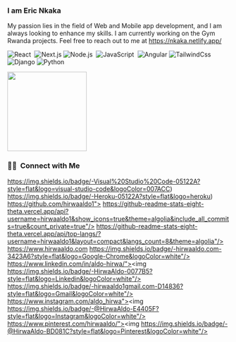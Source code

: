 ### I am Eric Nkaka

My passion lies in the field of Web and Mobile app development, and I am always looking to enhance my skills. I am currently working on the Gym Rwanda projects. Feel free to reach out to me at https://nkaka.netlify.app/ 
<!-- - 👀 I’m interested in Web and Mobile app development
- I’m currently working on The Gym Rwanda projects
- I’m looking to collaborate with other full stack developers
- 2023 Goals: Contribute more to Open Source projects
- How to reach me [nkakaeric96@gmail.com](mailto:nkakaeric96@gmail.com)
- &nbsp;Please have a look at my [Résumé](https://www.hirwaaldo1/resume.pdf) for more details about me. I'm open to feedback and suggestions! -->

<!-- <img alt="Night Coding" src="https://raw.githubusercontent.com/AVS1508/AVS1508/master/assets/Night-Coding.gif" align="right"/>
 -->
![React](https://img.shields.io/badge/-React-05122A?style=flat&logo=react)&nbsp;
![Next.js](https://img.shields.io/badge/-Next.js-05122A?style=flat&logo=react)
![Node.js](https://img.shields.io/badge/-Node.js-05122A?style=flat&logo=node.js)&nbsp;
![JavaScript](https://img.shields.io/badge/-JavaScript-05122A?style=flat&logo=javascript)&nbsp;
![Angular](https://img.shields.io/badge/-Angular-FFC107?style=flat&logo=angular&logoColor=black)
![TailwindCss](https://img.shields.io/badge/-Tailwind-05122A?style=flat&logo=tailwind)&nbsp;
![Django](https://img.shields.io/badge/-Django-092E20?style=flat&logo=django&logoColor=white)
![Python](https://img.shields.io/badge/-Python-3776AB?style=flat&logo=python&logoColor=white)

<p align="left">
<a href="https://github.com/Nkaka23dev">
  <img height="180em" src="https://github-readme-stats-eight-theta.vercel.app/api?username=nkaka23dev&show_icons=true&theme=algolia&include_all_commits=true&count_private=true"/>
<!--   <img height="180em" src="https://github-readme-stats-eight-theta.vercel.app/api/top-langs/?username=nkaka23dev&layout=compact&langs_count=8&theme=algolia"/> -->
</a>
</p>

### 🤝🏻 &nbsp;Connect with Me

https://img.shields.io/badge/-Visual%20Studio%20Code-05122A?style=flat&logo=visual-studio-code&logoColor=007ACC)&nbsp;
https://img.shields.io/badge/-Heroku-05122A?style=flat&logo=heroku)&nbsp;
https://github.com/hirwaaldo1">
https://github-readme-stats-eight-theta.vercel.app/api?username=hirwaaldo1&show_icons=true&theme=algolia&include_all_commits=true&count_private=true"/>
https://github-readme-stats-eight-theta.vercel.app/api/top-langs/?username=hirwaaldo1&layout=compact&langs_count=8&theme=algolia"/>
https://www.hirwaaldo.com
https://img.shields.io/badge/-hirwaaldo.com-3423A6?style=flat&logo=Google-Chrome&logoColor=white"/></a>
https://www.linkedin.com/in/aldo-hirwa/"><img
https://img.shields.io/badge/-HirwaAldo-0077B5?style=flat&logo=Linkedin&logoColor=white"/></a>
https://img.shields.io/badge/-hirwaaldo1gmail.com-D14836?style=flat&logo=Gmail&logoColor=white"/></a>
https://www.instagram.com/aldo_hirwa"><img
https://img.shields.io/badge/-@HirwaAldo-E4405F?style=flat&logo=Instagram&logoColor=white"/></a>
https://www.pinterest.com/hirwaaldo/"><img
https://img.shields.io/badge/-@HirwaAldo-BD081C?style=flat&logo=Pinterest&logoColor=white"/></a>



 




